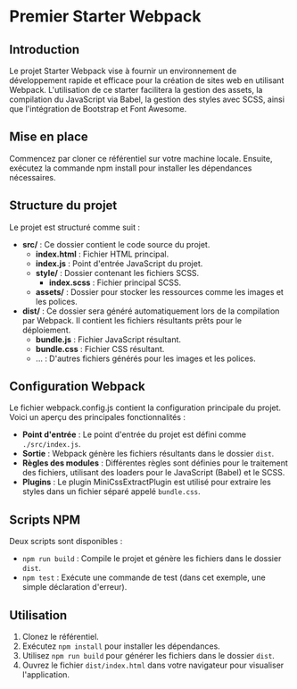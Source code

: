 # Premier Starter Webpack

## Introduction
Le projet Starter Webpack vise à fournir un environnement de développement rapide et efficace pour la création de sites web en utilisant Webpack. L'utilisation de ce starter facilitera la gestion des assets, la compilation du JavaScript via Babel, la gestion des styles avec SCSS, ainsi que l'intégration de Bootstrap et Font Awesome.

## Mise en place
Commencez par cloner ce référentiel sur votre machine locale. Ensuite, exécutez la commande npm install pour installer les dépendances nécessaires.

## Structure du projet
Le projet est structuré comme suit :

- **src/** : Ce dossier contient le code source du projet.
  - **index.html** : Fichier HTML principal.
  - **index.js** : Point d'entrée JavaScript du projet.
  - **style/** : Dossier contenant les fichiers SCSS.
    - **index.scss** : Fichier principal SCSS.
  - **assets/** : Dossier pour stocker les ressources comme les images et les polices.
- **dist/** : Ce dossier sera généré automatiquement lors de la compilation par Webpack. Il contient les fichiers résultants prêts pour le déploiement.
  - **bundle.js** : Fichier JavaScript résultant.
  - **bundle.css** : Fichier CSS résultant.
  - ... : D'autres fichiers générés pour les images et les polices.

## Configuration Webpack
Le fichier webpack.config.js contient la configuration principale du projet. Voici un aperçu des principales fonctionnalités :

- **Point d'entrée** : Le point d'entrée du projet est défini comme `./src/index.js`.
- **Sortie** : Webpack génère les fichiers résultants dans le dossier `dist`.
- **Règles des modules** : Différentes règles sont définies pour le traitement des fichiers, utilisant des loaders pour le JavaScript (Babel) et le SCSS.
- **Plugins** : Le plugin MiniCssExtractPlugin est utilisé pour extraire les styles dans un fichier séparé appelé `bundle.css`.

## Scripts NPM
Deux scripts sont disponibles :

- `npm run build` : Compile le projet et génère les fichiers dans le dossier `dist`.
- `npm test` : Exécute une commande de test (dans cet exemple, une simple déclaration d'erreur).

## Utilisation
1. Clonez le référentiel.
2. Exécutez `npm install` pour installer les dépendances.
3. Utilisez `npm run build` pour générer les fichiers dans le dossier `dist`.
4. Ouvrez le fichier `dist/index.html` dans votre navigateur pour visualiser l'application.
